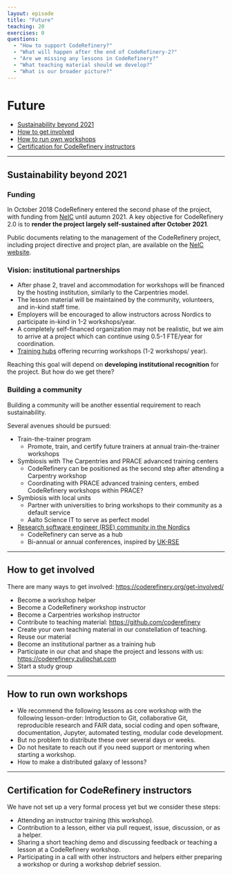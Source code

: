 ```yaml
---
layout: episode
title: "Future"
teaching: 20
exercises: 0
questions:
  - "How to support CodeRefinery?"
  - "What will happen after the end of CodeRefinery-2?"
  - "Are we missing any lessons in CodeRefinery?"
  - "What teaching material should we develop?"
  - "What is our broader picture?"
---
```


# Future

- [Sustainability beyond 2021](#sustainability-beyond-2021)
- [How to get involved](#how-to-get-involved)
- [How to run own workshops](#how-to-run-own-workshops)
- [Certification for CodeRefinery instructors](#certification-for-coderefinery-instructors)

---

## Sustainability beyond 2021

### Funding

In October 2018 CodeRefinery entered the second phase of the project, with funding from [NeIC](https://neic.no)
until autumn 2021. A key objective for CodeRefinery 2.0 is to **render the project largely self-sustained after
October 2021**.

Public documents relating to the management of the CodeRefinery project,
including project directive and project plan, are available on the
[NeIC website](https://neic.no/coderefinery/).


### Vision: institutional partnerships

- After phase 2, travel and accommodation for workshops will be financed by the hosting
  institution, similarly to the Carpentries model.
- The lesson material will be maintained by the community, volunteers, and in-kind staff time.
- Employers will be encouraged to allow instructors across Nordics to participate in-kind in 1-2 workshops/year.
- A completely self-financed organization may not be realistic, but we aim to arrive at
  a project which can continue using 0.5-1 FTE/year for coordination.
- [Training hubs](https://coderefinery.org/about/hubs/) offering recurring workshops (1-2 workshops/ year).

Reaching this goal will depend on **developing institutional recognition** for the project.
But how do we get there?


### Building a community

Building a community will be another essential requirement to reach sustainability.

Several avenues should be pursued:

- Train-the-trainer program
  - Promote, train, and certify future trainers at annual train-the-trainer workshops
- Symbiosis with The Carpentries and PRACE advanced training centers
  - CodeRefinery can be positioned as the second step after attending a Carpentry workshop
  - Coordinating with PRACE advanced training centers, embed CodeRefinery workshops within PRACE?
- Symbiosis with local units
  - Partner with universities to bring workshops to their community as a default service
  - Aalto Science IT to serve as perfect model
- [Research software engineer (RSE) community in the Nordics](http://nordic-rse.org/)
  - CodeRefinery can serve as a hub
  - Bi-annual or annual conferences, inspired by [UK-RSE](https://rse.ac.uk/conf2019/)

---

## How to get involved

There are many ways to get involved: <https://coderefinery.org/get-involved/>

- Become a workshop helper
- Become a CodeRefinery workshop instructor
- Become a Carpentries workshop instructor
- Contribute to teaching material: <https://github.com/coderefinery>
- Create your own teaching material in our constellation of teaching.
- Reuse our material
- Become an institutional partner as a training hub
- Participate in our chat and shape the project and lessons with us: <https://coderefinery.zulipchat.com>
- Start a study group

---

## How to run own workshops

- We recommend the following lessons as core workshop with the following lesson-order:
  Introduction to Git, collaborative Git, reproducible research and FAIR data,
  social coding and open software, documentation, Jupyter, automated testing, modular code development.
- But no problem to distribute these over several days or weeks.
- Do not hesitate to reach out if you need support or mentoring when starting a workshop.
- How to make a distributed galaxy of lessons?

---

## Certification for CodeRefinery instructors

We have not set up a very formal process yet but we consider these steps:

- Attending an instructor training (this workshop).
- Contribution to a lesson, either via pull request, issue, discussion, or as a helper.
- Sharing a short teaching demo and discussing feedback or teaching a lesson at a CodeRefinery workshop.
- Participating in a call with other instructors and helpers either preparing a workshop or during a workshop debrief session.
